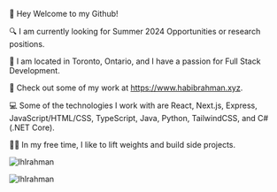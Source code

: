 👋 Hey Welcome to my Github!

🔍 I am currently looking for Summer 2024 Opportunities or research positions.

🌆 I am located in Toronto, Ontario, and I have a passion for Full Stack Development.

🔗 Check out some of my work at https://www.habibrahman.xyz.

💻 Some of the technologies I work with are React, Next.js, Express, JavaScript/HTML/CSS, TypeScript, Java, Python, TailwindCSS, and C# (.NET Core).

🏋️‍♂️ In my free time, I like to lift weights and build side projects.

<p><img align="center" src="https://github-readme-stats.vercel.app/api/top-langs?username=lhlrahman&show_icons=true&locale=en&layout=compact" alt="lhlrahman" /></p>

<p><img align="center" src="https://github-readme-streak-stats.herokuapp.com/?user=lhlrahman&" alt="lhlrahman" /></p>
